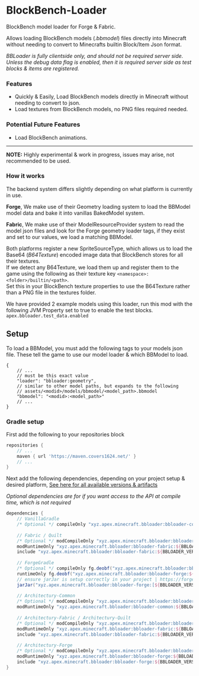 # BlockBench-Loader

BlockBench model loader for Forge & Fabric.

Allows loading BlockBench models (_.bbmodel_) files directly into Minecraft without needing to convert to Minecrafts builtin Block/Item Json format.

_BBLoader is fully clientside only, and should not be required server side._ 
<br>_Unless the debug data flag is enabled, then it is required server side as test blocks & items are registered._

### Features
- Quickly & Easily, Load BlockBench models directly in Minecraft without needing to convert to json.
- Load textures from BlockBench models, no PNG files required needed.

### Potential Future Features
- Load BlockBench animations.

---

**NOTE:** Highly experimental & work in progress, issues may arise, not recommended to be used.

### How it works

The backend system differs slightly depending on what platform is currently in use.

**Forge**, We make use of their Geometry loading system to load the BBModel model data and bake it into vanillas BakedModel system.

**Fabric**, We make use of their ModelResourceProvider system to read the model json files and look for the Forge geometry loader tags, if they exist and set to our values, we load a matching BBModel.

Both platforms register a new SpriteSourceType, which allows us to load the Base64 (_B64Texture_) encoded image data that BlockBench stores for all their textures.
<br>If we detect any B64Texture, we load them up and register them to the game using the following as their texture key
`<namespace>:<folder>/builtin/<path>`.<br>
Set this in your BlockBench texture properties to use the B64Texture rather than a PNG file in the textures folder. 

We have provided 2 example models using this loader, run this mod with the following JVM Property set to true to enable the test blocks.
<br>`apex.bbloader.test_data.enabled`

## Setup
To load a BBModel, you must add the following tags to your models json file. These tell the game to use our model loader & which BBModel to load.
```json5
{
    // ...
    // must be this exact value
    "loader": "bbloader:geometry",
    // similar to other model paths, but expands to the following
    // assets/<modid>/models/bbmodel/<model_path>.bbmodel
    "bbmodel": "<modid>:<model_path>"
    // ...
}
```

### Gradle setup
First add the following to your repositories block
```groovy
repositories {
    // ...
    maven { url 'https://maven.covers1624.net/' }
    // ...
}
```

Next add the following dependencies, depending on your project setup & desired platform,
[See here for all available versions & artifacts](https://nexus.covers1624.net/#browse/search=keyword%3Dxyz.apex.minecraft.bbloader)

_Optional dependencies are for if you want access to the API at compile time, which is not required_

```groovy
dependencies {
    // VanillaGradle
    /* Optional */ compileOnly "xyz.apex.minecraft.bbloader:bbloader-common:${BBLOADER_VERSION}+${MINECRAFT_VERSION}:api"
    
    // Fabric / Quilt
    /* Optional */ modCompileOnly "xyz.apex.minecraft.bbloader:bbloader-fabric:${BBLOADER_VERSION}+${MINECRAFT_VERSION}:api"
    modRuntimeOnly "xyz.apex.minecraft.bbloader:bbloader-fabric:${BBLOADER_VERSION}+${MINECRAFT_VERSION}"
    include "xyz.apex.minecraft.bbloader:bbloader-fabric:${BBLOADER_VERSION}+${MINECRAFT_VERSION}"
    
    // ForgeGradle
    /* Optional */ compileOnly fg.deobf("xyz.apex.minecraft.bbloader:bbloader-forge:${BBLOADER_VERSION}+${MINECRAFT_VERSION}:api")
    runtimeOnly fg.deobf("xyz.apex.minecraft.bbloader:bbloader-forge:${BBLOADER_VERSION}+${MINECRAFT_VERSION}")
    // ensure jarJar is setup correctly in your project | https://forge.gemwire.uk/wiki/Jar-in-jar
    jarJar("xyz.apex.minecraft.bbloader:bbloader-forge:[${BBLOADER_VERSION_MIN},${BBLOADER_VERSION_MAX})")
    
    // Architectury-Common
    /* Optional */ modCompileOnly "xyz.apex.minecraft.bbloader:bbloader-common:${BBLOADER_VERSION}+${MINECRAFT_VERSION}:api"
    modRuntimeOnly "xyz.apex.minecraft.bbloader:bbloader-common:${BBLOADER_VERSION}+${MINECRAFT_VERSION}"
    
    // Architectury-Fabric / Architectury-Quilt
    /* Optional */ modCompileOnly "xyz.apex.minecraft.bbloader:bbloader-fabric:${BBLOADER_VERSION}+${MINECRAFT_VERSION}:api"
    modRuntimeOnly "xyz.apex.minecraft.bbloader:bbloader-fabric:${BBLOADER_VERSION}+${MINECRAFT_VERSION}"
    include "xyz.apex.minecraft.bbloader:bbloader-fabric:${BBLOADER_VERSION}+${MINECRAFT_VERSION}"
    
    // Architectury-Forge
    /* Optional */ modCompileOnly "xyz.apex.minecraft.bbloader:bbloader-forge:${BBLOADER_VERSION}+${MINECRAFT_VERSION}:api"
    modRuntimeOnly "xyz.apex.minecraft.bbloader:bbloader-forge:${BBLOADER_VERSION}+${MINECRAFT_VERSION}"
    include "xyz.apex.minecraft.bbloader:bbloader-forge:${BBLOADER_VERSION}+${MINECRAFT_VERSION}"
}
```
